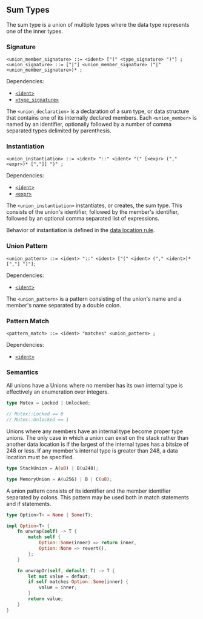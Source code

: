 ## Sum Types

The sum type is a union of multiple types where the data type represents one of the inner types.

### Signature

```ebnf
<union_member_signature> ::= <ident> ["(" <type_signature> ")"] ;
<union_signature> ::= ["|"] <union_member_signature> ("|" <union_member_signature>)* ;
```

Dependencies:

- [`<ident>`](../identifiers.md)
- [`<type_signature>`](assignment.md)

The `<union_declaration>` is a declaration of a sum type, or data structure that contains one of its
internally declared members. Each `<union_member>` is named by an identifier, optionally followed by
a number of comma separated types delimited by parenthesis.

### Instantiation

```ebnf
<union_instantiation> ::= <ident> "::" <ident> "(" [<expr> ("," <expr>)* [","]] ")" ;
```

Dependencies:

- [`<ident>`](../identifiers.md)
- [`<expr>`](../expressions.md)

The `<union_instantiation>` instantiates, or creates, the sum type. This consists of the union's
identifier, followed by the member's identifier, followed by an optional comma separated list of
expressions.

Behavior of instantiation is defined in the [data location rule](../../semantics/data-locations.md).

### Union Pattern

```ebnf
<union_pattern> ::= <ident> "::" <ident> ["(" <ident> ("," <ident>)* [","] ")"];
```

Dependencies:

- [`<ident>`](../identifiers.md)

The `<union_pattern>` is a pattern consisting of the union's name and a member's name separated by a
double colon.

### Pattern Match

```ebnf
<pattern_match> ::= <ident> "matches" <union_pattern> ;
```

Dependencies:

- [`<ident>`](../identifiers.md)

### Semantics

All unions have a Unions where no member has its own internal type is effectively an enumeration over integers.

```rs
type Mutex = Locked | Unlocked;

// Mutex::Locked == 0
// Mutex::Unlocked == 1
```

Unions where any members have an internal type become proper type unions. The only case in which a
union can exist on the stack rather than another data location is if the largest of the internal
types has a bitsize of 248 or less. If any member's internal type is greater than 248, a data
location must be specified.

```rs
type StackUnion = A(u8) | B(u248);

type MemoryUnion = A(u256) | B | C(u8);
```

A union pattern consists of its identifier and the member identifier separated by colons. This
pattern may be used both in match statements and if statements.

```rs
type Option<T> = None | Some(T);

impl Option<T> {
    fn unwrap(self) -> T {
        match self {
            Option::Some(inner) => return inner,
            Option::None => revert(),
        };
    }

    fn unwrapOr(self, default: T) -> T {
        let mut value = defaut;
        if self matches Option::Some(inner) {
            value = inner;
        }
        return value;
    }
}
```
